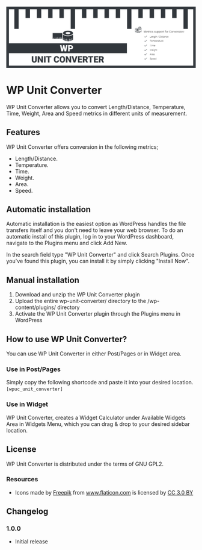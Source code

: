 ﻿![WP Unit Converter Banner Image](./assets/banner-1544x500.png)

# WP Unit Converter

WP Unit Converter allows you to convert Length/Distance, Temperature, Time, Weight, Area and Speed metrics in different units of measurement.

## Features

WP Unit Converter offers conversion in the following metrics;

 - Length/Distance.
 - Temperature.
 - Time.
 - Weight.
 - Area.
 - Speed.
 
## Automatic installation

Automatic installation is the easiest option as WordPress handles the file transfers itself and you don't need to leave your web browser. To do an automatic install of this plugin, log in to your WordPress dashboard, navigate to the Plugins menu and click Add New.

In the search field type "WP Unit Converter" and click Search Plugins. Once you've found this plugin, you can install it by simply clicking "Install Now".

## Manual installation

1.	Download and unzip the WP Unit Converter plugin
2.	Upload the entire wp-unit-converter/ directory to the /wp-content/plugins/ directory
3.	Activate the WP Unit Converter plugin through the Plugins menu in WordPress

## How to use WP Unit Converter?
You can use WP Unit Converter in either Post/Pages or in Widget area.

### Use in Post/Pages
Simply copy the following shortcode and paste it into your desired location.
`[wpuc_unit_converter]`

### Use in Widget
WP Unit Converter, creates a Widget Calculator under Available Widgets Area in Widgets Menu, which you can drag & drop to your desired sidebar location.

## License
WP Unit Converter is distributed under the terms of GNU GPL2.

### Resources
* Icons made by <a href="https://www.freepik.com/" title="Freepik">Freepik</a> from <a href="https://www.flaticon.com/" 			    title="Flaticon">www.flaticon.com</a> is licensed by <a href="http://creativecommons.org/licenses/by/3.0/" title="Creative Commons BY 3.0" target="_blank">CC 3.0 BY</a>

## Changelog

### 1.0.0
* Initial release

